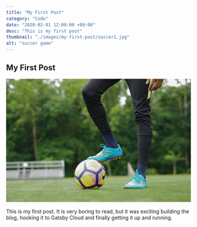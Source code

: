 ```yaml
---
title: "My First Post"
category: "Code"
date: "2020-02-01 12:00:00 +09:00"
desc: "This is my first post"
thumbnail: "./images/my-first-post/soccer1.jpg"
alt: "soccer game"
---
```


## My First Post

<img src='./images/my-first-post/soccer2.jpg'>

This is my first post. It is very boring to read, but it was exciting building the blog, hooking it to Gatsby Cloud and finally getting it up and running.